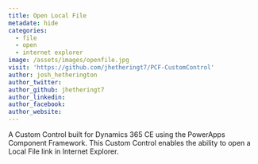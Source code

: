 ```yaml
---
title: Open Local File
metadate: hide
categories:
  - file
  - open
  - internet explorer
image: /assets/images/openfile.jpg
visit: 'https://github.com/jhetheringt7/PCF-CustomControl'
author: josh_hetherington
author_twitter:
author_github: jhetheringt7
author_linkedin:
author_facebook:
author_website: 
---
```


A Custom Control built for Dynamics 365 CE using the PowerApps Component Framework. This Custom Control enables the ability to open a Local File link in Internet Explorer.
